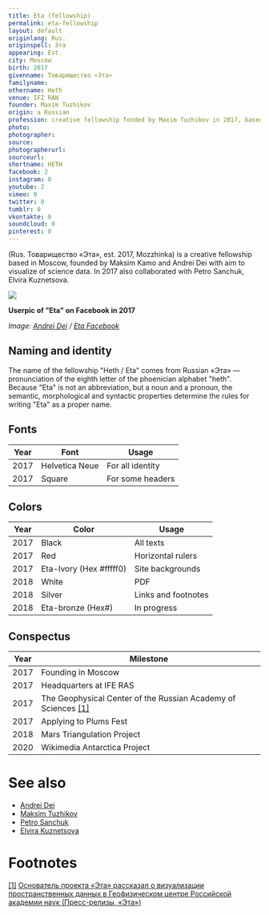 ```yaml
---
title: Eta (fellowship)
permalink: eta-fellowship
layout: default
originlang: Rus.
originspell: Эта
appearing: Est.
city: Moscow
birth: 2017
givenname: Товарищество «Эта»
familyname:
othername: Heth
venue: IFZ RAN
founder: Maxim Tuzhikov
origin: a Russian
profession: creative fellowship fonded by Maxim Tuzhikov in 2017, based Moscow
photo:
photographer:
source:
photographerurl:
sourceurl:
shortname: HETH
facebook: 2
instagram: 0
youtube: 2
vimeo: 0
twitter: 0
tumblr: 0
vkontakte: 0
soundcloud: 0
pinterest: 0
---
```


(Rus. Товарищество «Эта», est. 2017, Mozzhinka) is a creative fellowship based in Moscow, founded by Maksim Kamo and Andrei Dei with aim to visualize of science data. In 2017 also collaborated with Petro Sanchuk, Elvira Kuznetsova.

![](/encyclopedia/images/eta-2018.png)

**Userpic of "Eta" on Facebook in 2017**

*Image: [Andrei Dei](dei-andrei) / [Eta Facebook]()*

## Naming and identity

The name of the fellowship "Heth / Eta" comes from Russian «Эта» — pronunciation of the eighth letter of the phoenician alphabet "heth". Because "Eta" is not an abbreviation, but a noun and a pronoun, the semantic, morphological and syntactic properties determine the rules for writing "Eta" as a proper name.

## Fonts

|Year|Font|Usage|
|----|-----|---|
|2017|Helvetica Neue|For all identity|
|2017|Square|For some headers|

## Colors

|Year|Color|Usage|
|----|-----|---|
|2017|Black|All texts|
|2017|Red|Horizontal rulers|
|2017|Eta-Ivory (Hex #fffff0)|Site backgrounds|
|2018|White|PDF|
|2018|Silver|Links and footnotes|
|2018|Eta-bronze (Hex#)|In progress|

## Conspectus

|Year|Milestone|
|-|-|
|2017|Founding in Moscow|
|2017|Headquarters at IFE RAS|
|2017|The Geophysical Center of the Russian Academy of Sciences <span id="a1">[\[1\]](#f1)</span>|
|2017|Applying to Plums Fest|
|2018|Mars Triangulation Project|
|2020|Wikimedia Antarctica Project|

# See also

+ [Andrei Dei](deinichenko-andrei)
+ [Maksim Tuzhikov](tuzhikov-maksim)
+ [Petro Sanchuk](sanchuk-petro)
+ [Elvira Kuznetsova](kuznetsova-elvira)

# Footnotes

[[1]](#a1) <span id="f1"></span> [Основатель проекта «Эта» рассказал о визуализации пространственных данных в Геофизическом центре Российской академии наук (Пресс-релизы, «Эта»)](https://e-t-a.ga/7-nov-2017)
